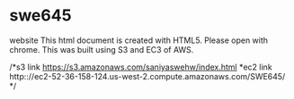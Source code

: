 # swe645
website
This html document is created with HTML5. Please open with chrome.
This was built using S3 and EC3 of AWS. 

/*s3 link https://s3.amazonaws.com/saniyaswehw/index.html
 *ec2 link http:://ec2-52-36-158-124.us-west-2.compute.amazonaws.com/SWE645/
 */
